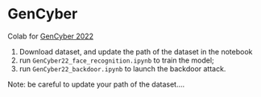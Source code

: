 # GenCyber
Colab for [GenCyber 2022](https://www.odu.edu/eng/programs/ccni/research/gencyber)

1. Download dataset, and update the path of the dataset in the notebook
2. run ``GenCyber22_face_recognition.ipynb`` to train the model;
3. run ``GenCyber22_backdoor.ipynb`` to launch the backdoor attack.

Note: be careful to update your path of the dataset....
